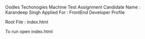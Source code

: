Oodles Techonogies Machine Test Assignment
Candidate Name : Karandeep Singh
Applied For : FrontEnd Developer Profile

Root File : index.html

To run open index.html 

